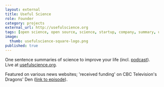```yaml
---
layout: external
title: Useful Science
role: Founder
category: projects
external_url: http://usefulscience.org
tags: [open science, open source, science, startup, company, summary, useful science, usefulsci, jaan altosaar]
image:
  thumb: usefulscience-square-logo.png
published: true
---
```

One sentence summaries of science to improve your life (incl. [podcast](http://www.usefulscience.org/podcast)). Live at [usefulscience.org](http://www.usefulscience.org).

Featured on various news websites; 'received funding' on CBC Television's Dragons' Den ([link to episode](https://drive.google.com/file/d/0B1auAcbZIBoTVFRQdFBNQXRDY2s/view?usp=sharing)).
